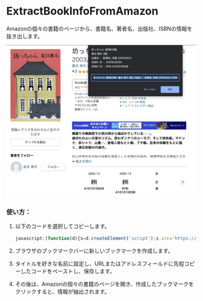# ExtractBookInfoFromAmazon

Amazonの個々の書籍のページから、書籍名、著者名、出版社、ISBNの情報を抜き出します。

<img src="./screenshot.png">

### 使い方：

1. 以下のコードを選択してコピーします。

   ```javascript
   javascript:(function(d){s=d.createElement('script');s.src='https://atsuhiko-maeda.github.io/ExtractBookInfoFromAmazon/extractBookInfoFromAmazon.js';d.body.appendChild(s);})(document)

2. ブラウザのブックマークバーに新しいブックマークを作成します。
3. タイトルを好きな名前に設定し、URLまたはアドレスフィールドに先程コピーしたコードをペーストし、保存します。
4. その後は、Amazonの個々の書籍のページを開き、作成したブックマークをクリックすると、情報が抽出されます。
